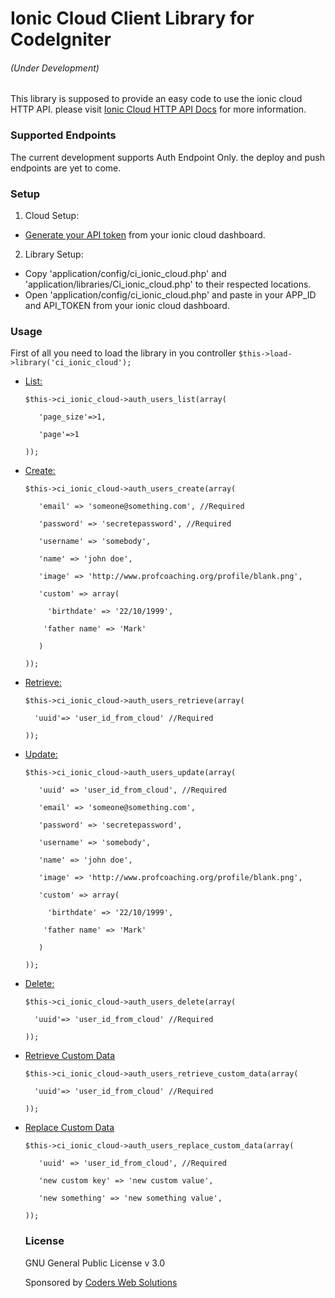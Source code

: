 # Ionic Cloud Client Library for CodeIgniter
###### (Under Development)

This library is supposed to provide an easy code to use the ionic cloud HTTP API.
please visit [Ionic Cloud HTTP API Docs](http://docs.ionic.io/api/http.html) for more information.

### Supported Endpoints
The current development supports Auth Endpoint Only. the deploy and push endpoints are yet to come.

### Setup
1. Cloud Setup: 
  * [Generate your API token](http://docs.ionic.io/api/http.html#generating-your-api-token) from your ionic cloud dashboard.
2. Library Setup:
  * Copy 'application/config/ci\_ionic\_cloud.php' and 'application/libraries/Ci\_ionic\_cloud.php' to their respected locations.
  * Open 'application/config/ci\_ionic\_cloud.php' and paste in your APP\_ID and API\_TOKEN from your ionic cloud dashboard.

### Usage
First of all you need to load the library in you controller
`$this->load->library('ci_ionic_cloud');`

* [List:](http://docs.ionic.io/api/endpoints/auth.html#get-users)

  `$this->ci_ionic_cloud->auth_users_list(array(`

  `   'page_size'=>1,`

  `   'page'=>1`

  `));`

* [Create:](http://docs.ionic.io/api/endpoints/auth.html#post-users)

  `$this->ci_ionic_cloud->auth_users_create(array(`

	`   'email' => 'someone@something.com', //Required` 

	`   'password' => 'secretepassword', //Required` 

	`   'username' => 'somebody',` 

	`   'name' => 'john doe',`

	`   'image' => 'http://www.profcoaching.org/profile/blank.png',`

	`   'custom' => array(`

	`     'birthdate' => '22/10/1999',`

	`     'father name' => 'Mark' `

	`   )`

	`));`

* [Retrieve:](http://docs.ionic.io/api/endpoints/auth.html#get-users-user_uuid)

  `$this->ci_ionic_cloud->auth_users_retrieve(array(`

  `  'uuid'=> 'user_id_from_cloud' //Required` 

  `));`

* [Update:](http://docs.ionic.io/api/endpoints/auth.html#patch-users-user_uuid)

  `$this->ci_ionic_cloud->auth_users_update(array(`

  `   'uuid' => 'user_id_from_cloud', //Required`
	
  `   'email' => 'someone@something.com',` 
  
	`   'password' => 'secretepassword',` 

	`   'username' => 'somebody',` 

	`   'name' => 'john doe',`

	`   'image' => 'http://www.profcoaching.org/profile/blank.png',`

	`   'custom' => array(`

	`     'birthdate' => '22/10/1999',`

	`     'father name' => 'Mark' `

	`   )`

	`));`

* [Delete:](http://docs.ionic.io/api/endpoints/auth.html#delete-users-user_uuid)

  `$this->ci_ionic_cloud->auth_users_delete(array(`

  `  'uuid'=> 'user_id_from_cloud' //Required` 

  `));`

* [Retrieve Custom Data](http://docs.ionic.io/api/endpoints/auth.html#get-users-user_uuid-custom)

  `$this->ci_ionic_cloud->auth_users_retrieve_custom_data(array(`

  `  'uuid'=> 'user_id_from_cloud' //Required` 

  `));`

* [Replace Custom Data](http://docs.ionic.io/api/endpoints/auth.html#put-users-user_uuid-custom)

  `$this->ci_ionic_cloud->auth_users_replace_custom_data(array(`

  `   'uuid' => 'user_id_from_cloud', //Required`
	
  `   'new custom key' => 'new custom value',`

  `   'new something' => 'new something value',` 

  `));`

  ### License
  GNU General Public License v 3.0

  Sponsored by [Coders Web Solutions](http://codersme.com)